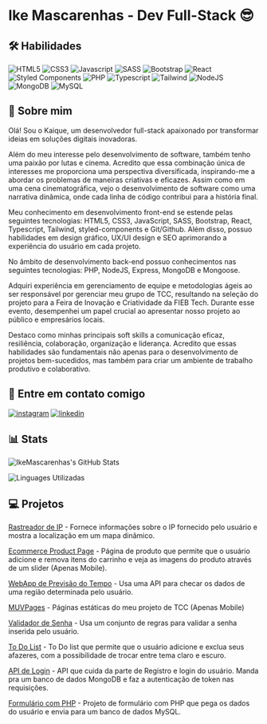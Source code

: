 # Ike Mascarenhas - Dev Full-Stack 😎
## 🛠 Habilidades
![HTML5](https://img.shields.io/badge/HTML5-E34F26?style=for-the-badge&logo=html5&logoColor=white)
![CSS3](https://img.shields.io/badge/CSS3-1572B6?style=for-the-badge&logo=css3&logoColor=white)
![Javascript](https://img.shields.io/badge/JavaScript-F7DF1E?style=for-the-badge&logo=javascript&logoColor=black)
![SASS](https://img.shields.io/badge/Sass-CC6699?style=for-the-badge&logo=sass&logoColor=white)
![Bootstrap](https://img.shields.io/badge/Bootstrap-563D7C?style=for-the-badge&logo=bootstrap&logoColor=white)
![React](https://img.shields.io/badge/React-20232A?style=for-the-badge&logo=react&logoColor=61DAFB)
![Styled Components](https://img.shields.io/badge/styled--components-DB7093?style=for-the-badge&logo=styled-components&logoColor=white)
![PHP](https://img.shields.io/badge/PHP-777BB4?style=for-the-badge&logo=php&logoColor=white)
![Typescript](https://img.shields.io/badge/TypeScript-007ACC?style=for-the-badge&logo=typescript&logoColor=white)
![Tailwind](https://img.shields.io/badge/Tailwind_CSS-38B2AC?style=for-the-badge&logo=tailwind-css&logoColor=white)
![NodeJS](https://img.shields.io/badge/Node.js-43853D?style=for-the-badge&logo=node.js&logoColor=white)
![MongoDB](https://img.shields.io/badge/MongoDB-4EA94B?style=for-the-badge&logo=mongodb&logoColor=white)
![MySQL](https://img.shields.io/badge/MySQL-005C84?style=for-the-badge&logo=mysql&logoColor=white)



## 🚀 Sobre mim
Olá! Sou o Kaique, um desenvolvedor full-stack apaixonado por transformar ideias em soluções digitais inovadoras.

Além do meu interesse pelo desenvolvimento de software, também tenho uma paixão por lutas e cinema. Acredito que essa combinação única de interesses me proporciona uma perspectiva diversificada, inspirando-me a abordar os problemas de maneiras criativas e eficazes. Assim como em uma cena cinematográfica, vejo o desenvolvimento de software como uma narrativa dinâmica, onde cada linha de código contribui para a história final.

Meu conhecimento em desenvolvimento front-end se estende pelas seguintes tecnologias: HTML5, CSS3, JavaScript, SASS, Bootstrap, React, Typescript, Tailwind, styled-components e Git/Github. Além disso, possuo habilidades em design gráfico, UX/UI design e SEO aprimorando a experiência do usuário em cada projeto.

No âmbito de desenvolvimento back-end possuo conhecimentos nas seguintes tecnologias: PHP, NodeJS, Express, MongoDB e Mongoose.

Adquiri experiência em gerenciamento de equipe e metodologias ágeis ao ser responsável por gerenciar meu grupo de TCC, resultando na seleção do projeto para a Feira de Inovação e Criatividade da FIEB Tech. Durante esse evento, desempenhei um papel crucial ao apresentar nosso projeto ao público e empresários locais.

Destaco como minhas principais soft skills a comunicação eficaz, resiliência, colaboração, organização e liderança. Acredito que essas habilidades são fundamentais não apenas para o desenvolvimento de projetos bem-sucedidos, mas também para criar um ambiente de trabalho produtivo e colaborativo.


## 🔗 Entre em contato comigo
[![instagram](https://img.shields.io/badge/Instagram-E4405F?style=for-the-badge&logo=instagram&logoColor=white)](https://www.instagram.com/ike_mascarenhas/)
[![linkedin](https://img.shields.io/badge/LinkedIn-0077B5?style=for-the-badge&logo=linkedin&logoColor=white)](https://www.linkedin.com/in/kaique-mascarenhas-web-developer)


## 📊 Stats
![IkeMascarenhas's GitHub Stats](https://github-readme-stats.vercel.app/api?username=ikeMascarenhas&show_icons=true&theme=radical)

![Linguages Utilizadas](https://github-readme-stats.vercel.app/api/top-langs/?username=IkeMascarenhas&layout=compact)

## 💻 Projetos

[Rastreador de IP](https://ip-tracker-kaique.vercel.app/) - Fornece informações sobre o IP fornecido pelo usuário e mostra a localização em um mapa dinâmico.

[Ecommerce Product Page](https://ikemascarenhas.github.io/Ecommerce-product-page/) - Página de produto que permite que o usuário adicione e remova itens do carrinho e veja as imagens do produto através de um slider (Apenas Mobile).

[WebApp de Previsão do Tempo](https://ikemascarenhas.github.io/Previsao-do-Tempo-com-WeatherAPI/) - Usa uma API para checar os dados de uma região determinada pelo usuário.

[MUVPages](https://ikemascarenhas.github.io/MUVPages/) - Páginas estáticas do meu projeto de TCC (Apenas Mobile)

[Validador de Senha](https://ikemascarenhas.github.io/Validador-de-Senha/) - Usa um conjunto de regras para validar a senha inserida pelo usuário.

[To Do List](https://to-do-list-pied-five.vercel.app/) - To Do list que permite que o usuário adicione e exclua seus afazeres, com a possibilidade de trocar entre tema claro e escuro.

[API de Login](https://github.com/IkeMascarenhas/Auth-Node-JWT) - API que cuida da parte de Registro e login do usuário. Manda pra um banco de dados MongoDB e faz a autenticação de token nas requisições.

[Formulário com PHP](https://github.com/IkeMascarenhas/PHP-Form) - Projeto de formulário com PHP que pega os dados do usuário e envia para um banco de dados MySQL.



